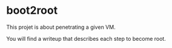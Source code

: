 # boot2root

This projet is about penetrating a given VM.

You will find a writeup that describes each step to become root.
